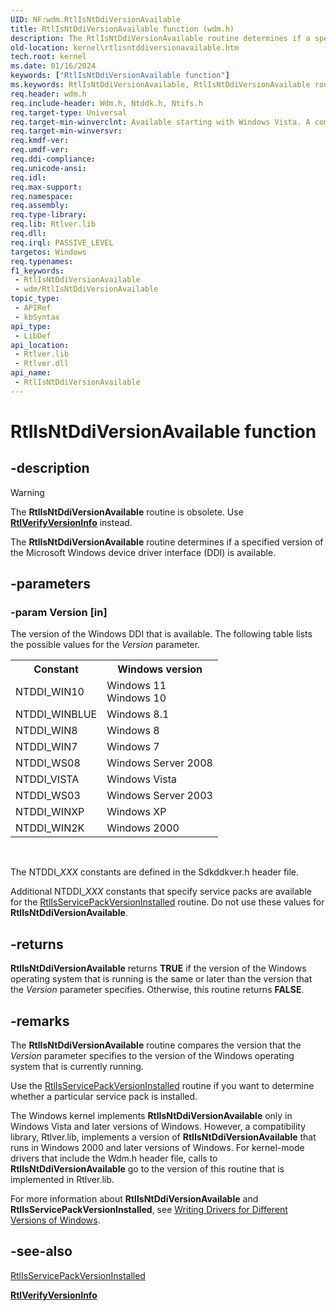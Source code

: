 ```yaml
---
UID: NF:wdm.RtlIsNtDdiVersionAvailable
title: RtlIsNtDdiVersionAvailable function (wdm.h)
description: The RtlIsNtDdiVersionAvailable routine determines if a specified version of the Microsoft Windows device driver interface (DDI) is available.
old-location: kernel\rtlisntddiversionavailable.htm
tech.root: kernel
ms.date: 01/16/2024
keywords: ["RtlIsNtDdiVersionAvailable function"]
ms.keywords: RtlIsNtDdiVersionAvailable, RtlIsNtDdiVersionAvailable routine [Kernel-Mode Driver Architecture], k109_62b3efdd-6678-4e88-92cb-eaacff80bfab.xml, kernel.rtlisntddiversionavailable, wdm/RtlIsNtDdiVersionAvailable
req.header: wdm.h
req.include-header: Wdm.h, Ntddk.h, Ntifs.h
req.target-type: Universal
req.target-min-winverclnt: Available starting with Windows Vista. A compatibility library supports this routine in earlier versions of Windows (see Remarks section).
req.target-min-winversvr: 
req.kmdf-ver: 
req.umdf-ver: 
req.ddi-compliance: 
req.unicode-ansi: 
req.idl: 
req.max-support: 
req.namespace: 
req.assembly: 
req.type-library: 
req.lib: Rtlver.lib
req.dll: 
req.irql: PASSIVE_LEVEL
targetos: Windows
req.typenames: 
f1_keywords:
 - RtlIsNtDdiVersionAvailable
 - wdm/RtlIsNtDdiVersionAvailable
topic_type:
 - APIRef
 - kbSyntax
api_type:
 - LibDef
api_location:
 - Rtlver.lib
 - Rtlver.dll
api_name:
 - RtlIsNtDdiVersionAvailable
---
```


# RtlIsNtDdiVersionAvailable function


## -description

>[!WARNING]
> The **RtlIsNtDdiVersionAvailable** routine is obsolete. Use [**RtlVerifyVersionInfo**](nf-wdm-rtlverifyversioninfo.md) instead.

The <b>RtlIsNtDdiVersionAvailable</b> routine determines if a specified version of the Microsoft Windows device driver interface (DDI) is available.

## -parameters

### -param Version [in]


The version of the Windows DDI that is available. The following table lists the possible values for the <i>Version</i> parameter.

<table>
<tr>
<th>Constant</th>
<th>Windows version</th>
</tr>
<tr>
<td>
NTDDI_WIN10

</td>
<td>
Windows 11<br/>
Windows 10

</td>
</tr>
<tr>
<td>
NTDDI_WINBLUE

</td>
<td>
Windows 8.1

</td>
</tr>
<tr>
<td>
NTDDI_WIN8

</td>
<td>
Windows 8

</td>
</tr>
<tr>
<td>
NTDDI_WIN7

</td>
<td>
Windows 7

</td>
</tr>
<tr>
<td>
NTDDI_WS08

</td>
<td>
Windows Server 2008

</td>
</tr>
<tr>
<td>
NTDDI_VISTA

</td>
<td>
Windows Vista

</td>
</tr>
<tr>
<td>
NTDDI_WS03

</td>
<td>
Windows Server 2003

</td>
</tr>
<tr>
<td>
NTDDI_WINXP

</td>
<td>
Windows XP

</td>
</tr>
<tr>
<td>
NTDDI_WIN2K

</td>
<td>
Windows 2000

</td>
</tr>
</table>
 

The NTDDI_<i>XXX</i> constants are defined in the Sdkddkver.h header file.

Additional NTDDI_<i>XXX</i> constants that specify service packs are available for the <a href="/windows-hardware/drivers/ddi/wdm/nf-wdm-rtlisservicepackversioninstalled">RtlIsServicePackVersionInstalled</a> routine. Do not use these values for <b>RtlIsNtDdiVersionAvailable</b>.

## -returns

<b>RtlIsNtDdiVersionAvailable</b> returns <b>TRUE</b> if the version of the Windows operating system that is running is the same or later than the version that the <i>Version</i> parameter specifies. Otherwise, this routine returns <b>FALSE</b>.

## -remarks

The <b>RtlIsNtDdiVersionAvailable</b> routine compares the version that the <i>Version</i> parameter specifies to the version of the Windows operating system that is currently running.

Use the <a href="/windows-hardware/drivers/ddi/wdm/nf-wdm-rtlisservicepackversioninstalled">RtlIsServicePackVersionInstalled</a> routine if you want to determine whether a particular service pack is installed.

The Windows kernel implements <b>RtlIsNtDdiVersionAvailable</b> only in Windows Vista and later versions of Windows. However, a compatibility library, Rtlver.lib, implements a version of <b>RtlIsNtDdiVersionAvailable</b> that runs in Windows 2000 and later versions of Windows. For kernel-mode drivers that include the Wdm.h header file, calls to <b>RtlIsNtDdiVersionAvailable</b> go to the version of this routine that is implemented in Rtlver.lib.

For more information about <b>RtlIsNtDdiVersionAvailable</b> and <b>RtlIsServicePackVersionInstalled</b>, see <a href="/windows-hardware/drivers/gettingstarted/platforms-and-driver-versions">Writing Drivers for Different Versions of Windows</a>.

## -see-also

<a href="/windows-hardware/drivers/ddi/wdm/nf-wdm-rtlisservicepackversioninstalled">RtlIsServicePackVersionInstalled</a>

[**RtlVerifyVersionInfo**](nf-wdm-rtlverifyversioninfo.md)

